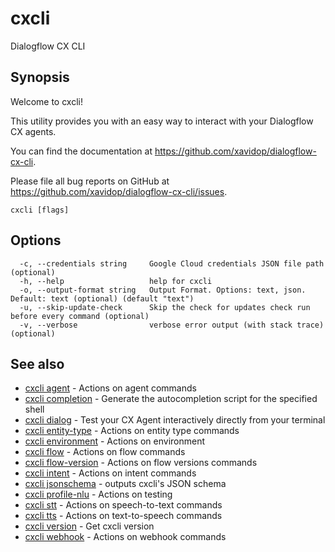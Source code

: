# cxcli

Dialogflow CX CLI

## Synopsis

Welcome to cxcli!

This utility provides you with an easy way to interact
with your Dialogflow CX agents.

You can find the documentation at https://github.com/xavidop/dialogflow-cx-cli.

Please file all bug reports on GitHub at https://github.com/xavidop/dialogflow-cx-cli/issues.

```
cxcli [flags]
```

## Options

```
  -c, --credentials string     Google Cloud credentials JSON file path (optional)
  -h, --help                   help for cxcli
  -o, --output-format string   Output Format. Options: text, json. Default: text (optional) (default "text")
  -u, --skip-update-check      Skip the check for updates check run before every command (optional)
  -v, --verbose                verbose error output (with stack trace) (optional)
```

## See also

* [cxcli agent](/cmd/cxcli_agent/)	 - Actions on agent commands
* [cxcli completion](/cmd/cxcli_completion/)	 - Generate the autocompletion script for the specified shell
* [cxcli dialog](/cmd/cxcli_dialog/)	 - Test your CX Agent interactively directly from your terminal
* [cxcli entity-type](/cmd/cxcli_entity-type/)	 - Actions on entity type commands
* [cxcli environment](/cmd/cxcli_environment/)	 - Actions on environment
* [cxcli flow](/cmd/cxcli_flow/)	 - Actions on flow commands
* [cxcli flow-version](/cmd/cxcli_flow-version/)	 - Actions on flow versions commands
* [cxcli intent](/cmd/cxcli_intent/)	 - Actions on intent commands
* [cxcli jsonschema](/cmd/cxcli_jsonschema/)	 - outputs cxcli's JSON schema
* [cxcli profile-nlu](/cmd/cxcli_profile-nlu/)	 - Actions on testing
* [cxcli stt](/cmd/cxcli_stt/)	 - Actions on speech-to-text commands
* [cxcli tts](/cmd/cxcli_tts/)	 - Actions on text-to-speech commands
* [cxcli version](/cmd/cxcli_version/)	 - Get cxcli version
* [cxcli webhook](/cmd/cxcli_webhook/)	 - Actions on webhook commands

